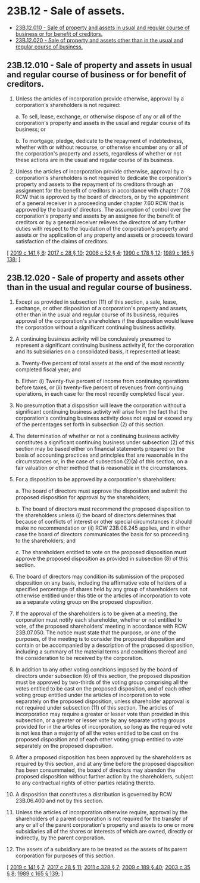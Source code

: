 # 23B.12 - Sale of assets.
* [23B.12.010 - Sale of property and assets in usual and regular course of business or for benefit of creditors.](#23b12010---sale-of-property-and-assets-in-usual-and-regular-course-of-business-or-for-benefit-of-creditors)
* [23B.12.020 - Sale of property and assets other than in the usual and regular course of business.](#23b12020---sale-of-property-and-assets-other-than-in-the-usual-and-regular-course-of-business)
## 23B.12.010 - Sale of property and assets in usual and regular course of business or for benefit of creditors.
1. Unless the articles of incorporation provide otherwise, approval by a corporation's shareholders is not required:

   a. To sell, lease, exchange, or otherwise dispose of any or all of the corporation's property and assets in the usual and regular course of its business; or

   b. To mortgage, pledge, dedicate to the repayment of indebtedness, whether with or without recourse, or otherwise encumber any or all of the corporation's property and assets, regardless of whether or not these actions are in the usual and regular course of its business.

2. Unless the articles of incorporation provide otherwise, approval by a corporation's shareholders is not required to dedicate the corporation's property and assets to the repayment of its creditors through an assignment for the benefit of creditors in accordance with chapter 7.08 RCW that is approved by the board of directors, or by the appointment of a general receiver in a proceeding under chapter 7.60 RCW that is approved by the board of directors. The assumption of control over the corporation's property and assets by an assignee for the benefit of creditors or by a general receiver relieves the directors of any further duties with respect to the liquidation of the corporation's property and assets or the application of any property and assets or proceeds toward satisfaction of the claims of creditors.

\[ [2019 c 141 § 6](https://lawfilesext.leg.wa.gov/biennium/2019-20/Pdf/Bills/Session%20Laws/Senate/5003-S.SL.pdf?cite=2019%20c%20141%20§%206); [2017 c 28 § 10](https://lawfilesext.leg.wa.gov/biennium/2017-18/Pdf/Bills/Session%20Laws/Senate/5011.SL.pdf?cite=2017%20c%2028%20§%2010); [2006 c 52 § 4](https://lawfilesext.leg.wa.gov/biennium/2005-06/Pdf/Bills/Session%20Laws/Senate/6596.SL.pdf?cite=2006%20c%2052%20§%204); [1990 c 178 § 12](https://leg.wa.gov/CodeReviser/documents/sessionlaw/1990c178.pdf?cite=1990%20c%20178%20§%2012); [1989 c 165 § 138](https://leg.wa.gov/CodeReviser/documents/sessionlaw/1989c165.pdf?cite=1989%20c%20165%20§%20138); \]

## 23B.12.020 - Sale of property and assets other than in the usual and regular course of business.
1. Except as provided in subsection (11) of this section, a sale, lease, exchange, or other disposition of a corporation's property and assets, other than in the usual and regular course of its business, requires approval of the corporation's shareholders if the disposition would leave the corporation without a significant continuing business activity.

2. A continuing business activity will be conclusively presumed to represent a significant continuing business activity if, for the corporation and its subsidiaries on a consolidated basis, it represented at least:

   a. Twenty-five percent of total assets at the end of the most recently completed fiscal year; and

   b. Either: (i) Twenty-five percent of income from continuing operations before taxes, or (ii) twenty-five percent of revenues from continuing operations, in each case for the most recently completed fiscal year.

3. No presumption that a disposition will leave the corporation without a significant continuing business activity will arise from the fact that the corporation's continuing business activity does not equal or exceed any of the percentages set forth in subsection (2) of this section.

4. The determination of whether or not a continuing business activity constitutes a significant continuing business under subsection (2) of this section may be based either on financial statements prepared on the basis of accounting practices and principles that are reasonable in the circumstances or, in the case of subsection (2)(a) of this section, on a fair valuation or other method that is reasonable in the circumstances.

5. For a disposition to be approved by a corporation's shareholders:

   a. The board of directors must approve the disposition and submit the proposed disposition for approval by the shareholders;

   b. The board of directors must recommend the proposed disposition to the shareholders unless (i) the board of directors determines that because of conflicts of interest or other special circumstances it should make no recommendation or (ii) RCW 23B.08.245 applies, and in either case the board of directors communicates the basis for so proceeding to the shareholders; and

   c. The shareholders entitled to vote on the proposed disposition must approve the proposed disposition as provided in subsection (8) of this section.

6. The board of directors may condition its submission of the proposed disposition on any basis, including the affirmative vote of holders of a specified percentage of shares held by any group of shareholders not otherwise entitled under this title or the articles of incorporation to vote as a separate voting group on the proposed disposition.

7. If the approval of the shareholders is to be given at a meeting, the corporation must notify each shareholder, whether or not entitled to vote, of the proposed shareholders' meeting in accordance with RCW 23B.07.050. The notice must state that the purpose, or one of the purposes, of the meeting is to consider the proposed disposition and contain or be accompanied by a description of the proposed disposition, including a summary of the material terms and conditions thereof and the consideration to be received by the corporation.

8. In addition to any other voting conditions imposed by the board of directors under subsection (6) of this section, the proposed disposition must be approved by two-thirds of the voting group comprising all the votes entitled to be cast on the proposed disposition, and of each other voting group entitled under the articles of incorporation to vote separately on the proposed disposition, unless shareholder approval is not required under subsection (11) of this section. The articles of incorporation may require a greater or lesser vote than provided in this subsection, or a greater or lesser vote by any separate voting groups provided for in the articles of incorporation, so long as the required vote is not less than a majority of all the votes entitled to be cast on the proposed disposition and of each other voting group entitled to vote separately on the proposed disposition.

9. After a proposed disposition has been approved by the shareholders as required by this section, and at any time before the proposed disposition has been consummated, the board of directors may abandon the proposed disposition without further action by the shareholders, subject to any contractual rights of other parties relating thereto.

10. A disposition that constitutes a distribution is governed by RCW 23B.06.400 and not by this section.

11. Unless the articles of incorporation otherwise require, approval by the shareholders of a parent corporation is not required for the transfer of any or all of the parent corporation's property and assets to one or more subsidiaries all of the shares or interests of which are owned, directly or indirectly, by the parent corporation.

12. The assets of a subsidiary are to be treated as the assets of its parent corporation for purposes of this section.

\[ [2019 c 141 § 7](https://lawfilesext.leg.wa.gov/biennium/2019-20/Pdf/Bills/Session%20Laws/Senate/5003-S.SL.pdf?cite=2019%20c%20141%20§%207); [2017 c 28 § 11](https://lawfilesext.leg.wa.gov/biennium/2017-18/Pdf/Bills/Session%20Laws/Senate/5011.SL.pdf?cite=2017%20c%2028%20§%2011); [2011 c 328 § 7](https://lawfilesext.leg.wa.gov/biennium/2011-12/Pdf/Bills/Session%20Laws/House/1052.SL.pdf?cite=2011%20c%20328%20§%207); [2009 c 189 § 40](https://lawfilesext.leg.wa.gov/biennium/2009-10/Pdf/Bills/Session%20Laws/House/1068.SL.pdf?cite=2009%20c%20189%20§%2040); [2003 c 35 § 8](https://lawfilesext.leg.wa.gov/biennium/2003-04/Pdf/Bills/Session%20Laws/Senate/5123.SL.pdf?cite=2003%20c%2035%20§%208); [1989 c 165 § 139](https://leg.wa.gov/CodeReviser/documents/sessionlaw/1989c165.pdf?cite=1989%20c%20165%20§%20139); \]

